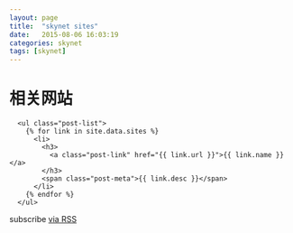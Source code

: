 ```yaml
---
layout: page
title:  "skynet sites"
date:   2015-08-06 16:03:19
categories: skynet
tags: [skynet]
---
```


<div class="home">

  <h1 class="page-heading">相关网站</h1>


      <ul class="post-list">
        {% for link in site.data.sites %}
          <li>
            <h3>
              <a class="post-link" href="{{ link.url }}">{{ link.name }}</a>
            </h3>
            <span class="post-meta">{{ link.desc }}</span>
          </li>
        {% endfor %}
      </ul>
        
  
  <p class="rss-subscribe">subscribe <a href="{{ "/feed.xml" | prepend: site.baseurl }}">via RSS</a></p>

</div>